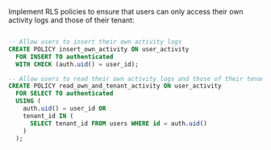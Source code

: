 Implement RLS policies to ensure that users can only access their own activity logs and those of their tenant:

```SQL

-- Allow users to insert their own activity logs
CREATE POLICY insert_own_activity ON user_activity
  FOR INSERT TO authenticated
  WITH CHECK (auth.uid() = user_id);

-- Allow users to read their own activity logs and those of their tenant
CREATE POLICY read_own_and_tenant_activity ON user_activity
  FOR SELECT TO authenticated
  USING (
    auth.uid() = user_id OR
    tenant_id IN (
      SELECT tenant_id FROM users WHERE id = auth.uid()
    )
  );
```
